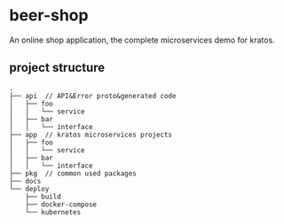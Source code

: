 # beer-shop
An online shop application, the complete microservices demo for kratos.

## project structure
```
.
├── api  // API&Error proto&generated code
│   ├── foo
│   │   └── service
│   ├── bar
│   │   └── interface
├── app  // kratos microservices projects
│   ├── foo
│   │   └── service
│   ├── bar
│   │   └── interface
├── pkg  // common used packages
├── docs
└── deploy
    ├── build
    ├── docker-compose
    └── kubernetes
```
